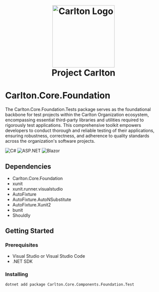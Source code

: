 ﻿<h1 align="center">
    <img src="../Carlton.Core.Components/wwwroot/images/CarltonLogo.png" alt="Carlton Logo" width="200" />
</br>
    Project Carlton
</br>

# Carlton.Core.Foundation 

The Carlton.Core.Foundation.Tests package serves as the foundational backbone for test projects within the Carlton Organization ecosystem, encompassing essential third-party libraries and utilities required to rigorously test applications. This comprehensive toolkit empowers developers to conduct thorough and reliable testing of their applications, ensuring robustness, correctness, and adherence to quality standards across the organization's software projects.

![C#](https://img.shields.io/badge/language-C%23-blue)
![ASP.NET](https://img.shields.io/badge/ASP.NET-blue)
![Blazor](https://img.shields.io/badge/Blazor-blue)

## Dependencies

* Carlton.Core.Foundation
* xunit
* xunit.runner.visualstudio
* AutoFixture
* AutoFixture.AutoNSubstitute
* AutoFixture.Xunit2
* bunit
* Shouldly

## Getting Started

### Prerequisites

* Visual Studio or Visual Studio Code
* .NET SDK

### Installing

```bash
dotnet add package Carlton.Core.Components.Foundation.Test